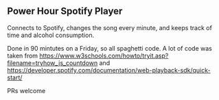 ## Power Hour Spotify Player

Connects to Spotify, changes the song every minute, 
and keeps track of time and alcohol consumption.

Done in 90 mintutes on a Friday, so all spaghetti code.
A lot of code was taken from https://www.w3schools.com/howto/tryit.asp?filename=tryhow_js_countdown
and https://developer.spotify.com/documentation/web-playback-sdk/quick-start/

PRs welcome